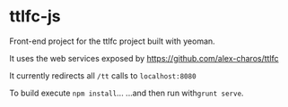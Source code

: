 # ttlfc-js
Front-end project for the ttlfc project built with yeoman.

It uses the web services exposed by https://github.com/alex-charos/ttlfc

It currently redirects all `/tt` calls to `localhost:8080`

To build execute `npm install`...
...and then run with`grunt serve`.




